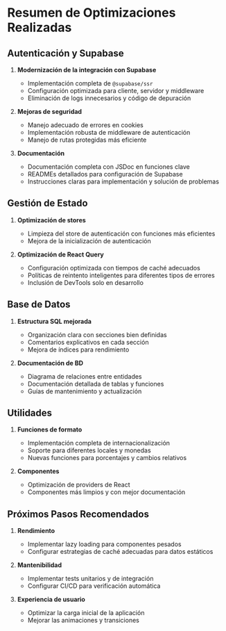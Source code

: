 # Resumen de Optimizaciones Realizadas

## Autenticación y Supabase

1. **Modernización de la integración con Supabase**
   - Implementación completa de `@supabase/ssr`
   - Configuración optimizada para cliente, servidor y middleware
   - Eliminación de logs innecesarios y código de depuración

2. **Mejoras de seguridad**
   - Manejo adecuado de errores en cookies
   - Implementación robusta de middleware de autenticación
   - Manejo de rutas protegidas más eficiente

3. **Documentación**
   - Documentación completa con JSDoc en funciones clave
   - READMEs detallados para configuración de Supabase
   - Instrucciones claras para implementación y solución de problemas

## Gestión de Estado

1. **Optimización de stores**
   - Limpieza del store de autenticación con funciones más eficientes
   - Mejora de la inicialización de autenticación

2. **Optimización de React Query**
   - Configuración optimizada con tiempos de caché adecuados
   - Políticas de reintento inteligentes para diferentes tipos de errores
   - Inclusión de DevTools solo en desarrollo

## Base de Datos

1. **Estructura SQL mejorada**
   - Organización clara con secciones bien definidas
   - Comentarios explicativos en cada sección
   - Mejora de índices para rendimiento

2. **Documentación de BD**
   - Diagrama de relaciones entre entidades
   - Documentación detallada de tablas y funciones
   - Guías de mantenimiento y actualización

## Utilidades

1. **Funciones de formato**
   - Implementación completa de internacionalización
   - Soporte para diferentes locales y monedas
   - Nuevas funciones para porcentajes y cambios relativos

2. **Componentes**
   - Optimización de providers de React
   - Componentes más limpios y con mejor documentación

## Próximos Pasos Recomendados

1. **Rendimiento**
   - Implementar lazy loading para componentes pesados
   - Configurar estrategias de caché adecuadas para datos estáticos

2. **Mantenibilidad**
   - Implementar tests unitarios y de integración
   - Configurar CI/CD para verificación automática

3. **Experiencia de usuario**
   - Optimizar la carga inicial de la aplicación
   - Mejorar las animaciones y transiciones 